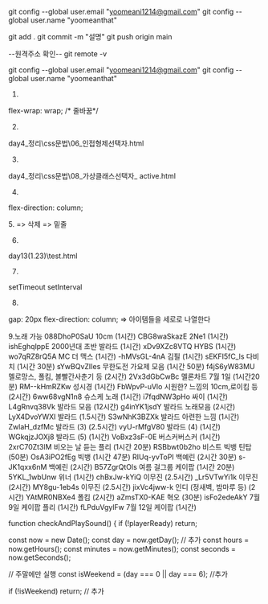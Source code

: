 git config --global user.email "yoomeani1214@gmail.com"
  git config --global user.name "yoomeanthat"

 git add .
git commit -m "설명"
git push origin main

--원격주소 확인--
git remote -v

git config --global user.email "yoomeani1214@gmail.com"
git config --global user.name "yoomeanthat"

1.
flex-wrap: wrap;    /* 줄바꿈*/

2.
day4_정리\css문법\06_인접형제선택자.html

3.
day4_정리\css문법\08_가상클래스선택자_ active.html

4.
flex-direction: column;

5.<del></del> => 삭제 <ins></ins> => 밑줄

6.
day13(1.23)\test.html

7.
setTimeout  setInterval

8.
gap: 20px
flex-direction: column; => 아이템들을 세로로 나열한다



9.노래 가능
088DhoP0SaU     10cm                  (1시간)
CBG8waSkazE     2Ne1                  (1시간)
ishEghqlppE     2000년대 초반 발라드         (1시간)
xDv9XZc8VTQ     HYBS                  (1시간)
wo7qRZ8rQ5A     MC 더 맥스             (1시간)
-hMVsGL-4nA     김필                (1시간)
sEKFI5fC_ls     다비치               (1시간 30분)
sYwBQvZIIes     무한도전 가요제 모음  (1시간 50분)
f4jS6yW83MU     멜로망스, 폴킴, 볼빨간사춘기 등   (2시간)
2Vx3dGbCwBc     멜론차트 7월 1일    (1시간20분)
RM--kHmRZKw     성시경                (1시간)
FbWpvP-uVlo     시원한? 느낌의 10cm,로이킴 등    (2시간)
6ww68vgN1n8     슈스케 노래           (1시간)
i7fqdNW3pHo     싸이                (1시간)
L4gRnvq38Vk     발라드 모음           (12시간)
g4inYK1jsdY     발라드 노래모음             (2시간)  
LyX4DvoYWXI     발라드              (1.5시간)
S3wNhK3BZXk     발라드 아련한 느낌    (1시간)
ZwlaH_dzfMc     발라드 (3)          (2.5시간)
vyU-rMfgV80     발라드 (4)             (1시간)
WGkqjzJOXj8     발라드 (5)           (1시간)
VoBxz3sF-0E     버스커버스커         (1시간)
2xrC70Zt3lM     비오는 날 듣는 플리     (1시간 20분)
RSBbwt0b2ho     비스트 빅뱅 틴탑        (50분)
OsA3iPO2fEg     빅뱅                    (1시간 47분)
RIUq-yvToPI     백예린                  (2시간 30분)
s-JK1qxx6nM     백예린                  (2시간)
B57ZgrQtOls     여름 걸그룹 케이팝      (1시간 20분)
5YKL_1wbUnw     위너                        (1시간)
chBxJw-kYiQ     이무진                        (2.5시간)
_Lr5VTwYi1k     이무진                  (2시간)
MY8gu-1eb4s     이무진                  (2.5시간)
jixVc4jww-k     인디 (정새벽, 밤마루 등)    (2시간)
YAtMR0NBXe4     폴킴          (2시간)
aZmsTX0-KAE     혁오           (30분)
isFo2edeAkY     7월 9일 케이팝 플리   (1시간)
fLPduVgylFw     7월 12일 케이팝        (1시간)






function checkAndPlaySound() {
  if (!playerReady) return;

  const now = new Date();
  const day = now.getDay(); // 추가
  const hours = now.getHours();
  const minutes = now.getMinutes();
  const seconds = now.getSeconds();

  // 주말에만 실행
  const isWeekend = (day === 0 || day === 6); //추가

  if (!isWeekend) return; //  추가

  
